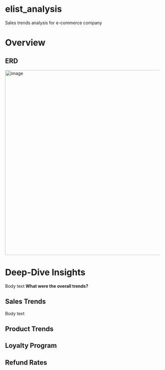 # elist_analysis
Sales trends analysis for e-commerce company

# Overview

## ERD
<img width="600" alt="image" src="https://github.com/user-attachments/assets/a609ddf3-c5ce-4b54-9002-5877712276c5">


# Deep-Dive Insights
Body text
**What were the overall trends?**


## Sales Trends
Body text

## Product Trends
## Loyalty Program
## Refund Rates
